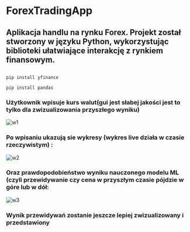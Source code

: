 # ForexTradingApp
## Aplikacja handlu na rynku Forex. Projekt został stworzony w języku Python, wykorzystując biblioteki ułatwiające interakcję z rynkiem finansowym.
##
##
```
pip install yfinance
```
```
pip install pandas
```



### Użytkownik wpisuje kurs walut(gui jest słabej jakości jest to tylko dla zwizualizowania przyszłego wyniku)

![w1](https://github.com/luka443/ForexTradingApp/assets/109036862/52a7ba84-fe03-4eec-adf7-213f0551db28)

### Po wpisaniu ukazują sie wykresy (wykres live działa w czasie rzeczywistym) :

![w2](https://github.com/luka443/ForexTradingApp/assets/109036862/386d3884-4f57-4c31-93ee-e3cc8778dbd9)

### Oraz prawdopodobieństwo wyniku nauczonego modelu ML (czyli przewidywanie czy cena w przyszłym czasie pójdzie w góre lub w dół:

![w3](https://github.com/luka443/ForexTradingApp/assets/109036862/de3327f8-42b0-45ff-9295-db7fa40979f7)

### Wynik przewidywań zostanie jeszcze lepiej zwizualizowany i przedstawiony
